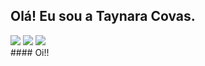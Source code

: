 ## Olá! Eu sou a Taynara Covas. 
<a href="https://github.com/TaynaraCovas">


 
 
<div> 
  <a href="https://www.instagram.com/taynara_covas" target="_blank"><img src="https://img.shields.io/badge/-Instagram-%23E4405F?style=for-the-badge&logo=instagram&logoColor=white" target="_blank"></a>
  <a href = "mailto:taynara.covas@gmail.com"><img src="https://img.shields.io/badge/-Gmail-%23333?style=for-the-badge&logo=gmail&logoColor=white" target="_blank"></a>
  <a href="https://www.linkedin.com/in/taynara-covas-67520014a" target="_blank"><img src="https://img.shields.io/badge/-LinkedIn-%230077B5?style=for-the-badge&logo=linkedin&logoColor=white" target="_blank"></a> 
</div>

 
 
<div>
 #### Oi!!
</div>
 
<!---
TaynaraCovas/TaynaraCovas is a ✨ special ✨ repository because its `README.md` (this file) appears on your GitHub profile.
You can click the Preview link to take a look at your changes.
--->
